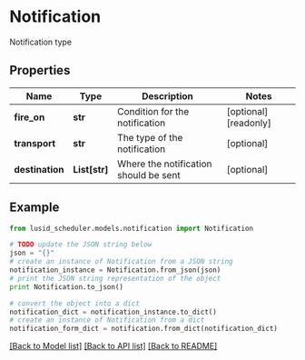 # Notification

Notification type

## Properties
Name | Type | Description | Notes
------------ | ------------- | ------------- | -------------
**fire_on** | **str** | Condition for the notification | [optional] [readonly] 
**transport** | **str** | The type of the notification | [optional] 
**destination** | **List[str]** | Where the notification should be sent | [optional] 

## Example

```python
from lusid_scheduler.models.notification import Notification

# TODO update the JSON string below
json = "{}"
# create an instance of Notification from a JSON string
notification_instance = Notification.from_json(json)
# print the JSON string representation of the object
print Notification.to_json()

# convert the object into a dict
notification_dict = notification_instance.to_dict()
# create an instance of Notification from a dict
notification_form_dict = notification.from_dict(notification_dict)
```
[[Back to Model list]](../README.md#documentation-for-models) [[Back to API list]](../README.md#documentation-for-api-endpoints) [[Back to README]](../README.md)


